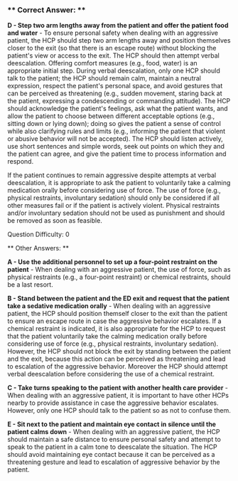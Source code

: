 ### ** Correct Answer: **

**D - Step two arm lengths away from the patient and offer the patient food and water** - To ensure personal safety when dealing with an aggressive patient, the HCP should step two arm lengths away and position themselves closer to the exit (so that there is an escape route) without blocking the patient's view or access to the exit. The HCP should then attempt verbal deescalation. Offering comfort measures (e.g., food, water) is an appropriate initial step. During verbal deescalation, only one HCP should talk to the patient; the HCP should remain calm, maintain a neutral expression, respect the patient's personal space, and avoid gestures that can be perceived as threatening (e.g., sudden movement, staring back at the patient, expressing a condescending or commanding attitude). The HCP should acknowledge the patient's feelings, ask what the patient wants, and allow the patient to choose between different acceptable options (e.g., sitting down or lying down); doing so gives the patient a sense of control while also clarifying rules and limits (e.g., informing the patient that violent or abusive behavior will not be accepted). The HCP should listen actively, use short sentences and simple words, seek out points on which they and the patient can agree, and give the patient time to process information and respond.

If the patient continues to remain aggressive despite attempts at verbal deescalation, it is appropriate to ask the patient to voluntarily take a calming medication orally before considering use of force. The use of force (e.g., physical restraints, involuntary sedation) should only be considered if all other measures fail or if the patient is actively violent. Physical restraints and/or involuntary sedation should not be used as punishment and should be removed as soon as feasible.

Question Difficulty: 0

** Other Answers: **

**A - Use the additional personnel to set up a four-point restraint on the patient** - When dealing with an aggressive patient, the use of force, such as physical restraints (e.g., a four-point restraint) or chemical restraints, should be a last resort.

**B - Stand between the patient and the ED exit and request that the patient take a sedative medication orally** - When dealing with an aggressive patient, the HCP should position themself closer to the exit than the patient to ensure an escape route in case the aggressive behavior escalates. If a chemical restraint is indicated, it is also appropriate for the HCP to request that the patient voluntarily take the calming medication orally before considering use of force (e.g., physical restraints, involuntary sedation). However, the HCP should not block the exit by standing between the patient and the exit, because this action can be perceived as threatening and lead to escalation of the aggressive behavior. Moreover the HCP should attempt verbal deescalation before considering the use of a chemical restraint.

**C - Take turns speaking to the patient with another health care provider** - When dealing with an aggressive patient, it is important to have other HCPs nearby to provide assistance in case the aggressive behavior escalates. However, only one HCP should talk to the patient so as not to confuse them.

**E - Sit next to the patient and maintain eye contact in silence until the patient calms down** - When dealing with an aggressive patient, the HCP should maintain a safe distance to ensure personal safety and attempt to speak to the patient in a calm tone to deescalate the situation. The HCP should avoid maintaining eye contact because it can be perceived as a threatening gesture and lead to escalation of aggressive behavior by the patient.

